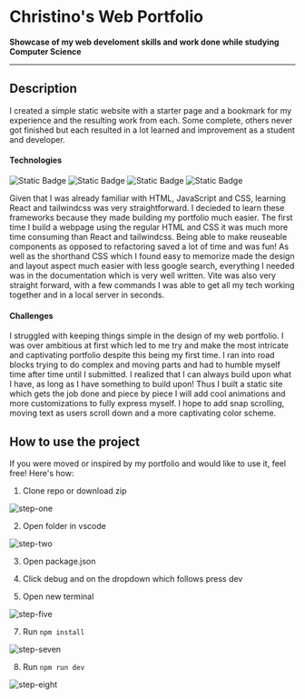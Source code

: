 # Christino's Web Portfolio
**Showcase of my web develoment skills and work done while studying Computer Science**

*********

## Description

I created a simple static website with a starter page and a bookmark for my experience and the resulting work from each. Some complete, others never got finished but each resulted in a lot learned and improvement as a student and developer.

#### Technologies
![Static Badge](https://img.shields.io/badge/HTML-%23E34F26) ![Static Badge](https://img.shields.io/badge/Tailwindcss-%2306B6D4) ![Static Badge](https://img.shields.io/badge/React-%2361DAFB) ![Static Badge](https://img.shields.io/badge/Vite-%23646CFF)

Given that I was already familiar with HTML, JavaScript and CSS, learning React and tailwindcss was very straightforward. I decieded to learn these frameworks because they made building my portfolio much easier. The first time I build a webpage using the regular HTML and CSS it was much more time consuming than React and tailwindcss. Being able to make reuseable components as opposed to refactoring saved a lot of time and was fun! As well as the shorthand CSS which I found easy to memorize made the design and layout aspect much easier with less google search, everything I needed was in the documentation which is very well written. Vite was also very straight forward, with a few commands I was able to get all my tech working together and in a local server in seconds.

#### Challenges

I struggled with keeping things simple in the design of my web portfolio. I was over ambitious at first which led to me try and make the most intricate and captivating portfolio despite this being my first time. I ran into road blocks trying to do complex and moving parts and had to humble myself time after time until I submitted. I realized that I can always build upon what I have, as long as I have something to build upon! Thus I built a static site which gets the job done and piece by piece I will add cool animations and more customizations to fully express myself. I hope to add snap scrolling, moving text as users scroll down and a more captivating color scheme. 

## How to use the project
If you were moved or inspired by my portfolio and would like to use it, feel free! Here's how:

1. Clone repo or download zip

![step-one](https://github.com/christinolb/christinolb.github.io/assets/49823328/d879b3a1-7bb3-437a-a4a1-40537d487e47)


2. Open folder in vscode

![step-two](https://github.com/christinolb/christinolb.github.io/assets/49823328/67f5de81-eec7-4735-9bc4-decba284c4d1)


3. Open package.json

4. Click debug and on the dropdown which follows press dev

5. Open new terminal

![step-five](https://github.com/christinolb/christinolb.github.io/assets/49823328/d402ca6f-e1b4-4d4d-b57a-18c55b6bd1ea)


7. Run `npm install`

![step-seven](https://github.com/christinolb/christinolb.github.io/assets/49823328/759d5f7a-ae46-4a19-aa7b-7bc842085c4c)


8. Run `npm run dev`

![step-eight](https://github.com/christinolb/christinolb.github.io/assets/49823328/da4fa932-cff1-4ac2-aab8-162d7aae7a90)

